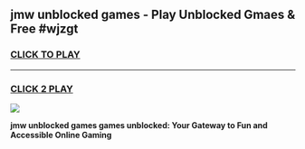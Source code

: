 
## jmw unblocked games - Play Unblocked Gmaes & Free #wjzgt
<h3>
<a href="https://news.freeplayer.one?title=jmw_unblocked_games&ref=26F">CLICK TO PLAY</a></h3>
<hr>

<h3>
<a href="https://news.freeplayer.one?title=jmw_unblocked_games&ref=26F">CLICK 2 PLAY</a>
  
</h3>

<a href="https://news.freeplayer.one?title=jmw_unblocked_games&ref=26F/"><img src="https://clearcache.store/games.png"></a>


**jmw unblocked games games unblocked: Your Gateway to Fun and Accessible Online Gaming**
